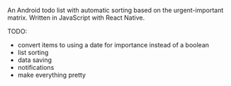An Android todo list with automatic sorting based on the urgent-important matrix.
Written in JavaScript with React Native.


TODO:
- convert items to using a date for importance instead of a boolean
- list sorting
- data saving
- notifications
- make everything pretty
